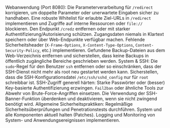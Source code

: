 Webanwendung (Port 8080):
    Die Parameterverarbeitung für `/redirect` korrigieren, um doppelte Parameter oder unerwartete Eingaben sicher zu handhaben.
    Eine robuste Whitelist für erlaubte Ziel-URLs in `/redirect` implementieren und Zugriffe auf interne Ressourcen oder `file://` blockieren.
    Den Endpunkt `/credz` entfernen oder mit starker Authentifizierung/Autorisierung schützen. Zugangsdaten niemals in Klartext speichern oder über Web-Endpunkte verfügbar machen.
    Fehlende Sicherheitsheader (`X-Frame-Options`, `X-Content-Type-Options`, `Content-Security-Policy`, etc.) implementieren.
    Gefundene Backup-Dateien aus dem Web-Verzeichnis entfernen und sicherstellen, dass keine Backups in öffentlich zugängliche Bereiche geschrieben werden.
System & SSH:
    Die `sudo`-Regel für den Benutzer `ssh` entfernen oder so einschränken, dass der SSH-Dienst nicht mehr als root neu gestartet werden kann.
    Sicherstellen, dass die SSH-Konfigurationsdatei `/etc/ssh/sshd_config` nur für `root` schreibbar ist.
    SSH-Zugriff generell härten: Starke Passwörter oder (besser) Key-basierte Authentifizierung erzwingen. `Fail2ban` oder ähnliche Tools zur Abwehr von Brute-Force-Angriffen einsetzen.
    Die Verwendung der SSH-Banner-Funktion überdenken und deaktivieren, wenn sie nicht zwingend benötigt wird.
Allgemeine Sicherheitspraktiken:
    Regelmäßige Sicherheitsüberprüfungen und Penetrationstests durchführen.
    System und alle Komponenten aktuell halten (Patches).
    Logging und Monitoring von System- und Anwendungsereignissen implementieren.
